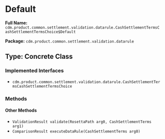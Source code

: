 # Default

**Full Name:** `cdm.product.common.settlement.validation.datarule.CashSettlementTermsCashSettlementTermsChoice$Default`

**Package:** `cdm.product.common.settlement.validation.datarule`

## Type: Concrete Class

### Implemented Interfaces

- `cdm.product.common.settlement.validation.datarule.CashSettlementTermsCashSettlementTermsChoice`

### Methods

#### Other Methods

- `ValidationResult validate(RosettaPath arg0, CashSettlementTerms arg1)`
- `ComparisonResult executeDataRule(CashSettlementTerms arg0)`

